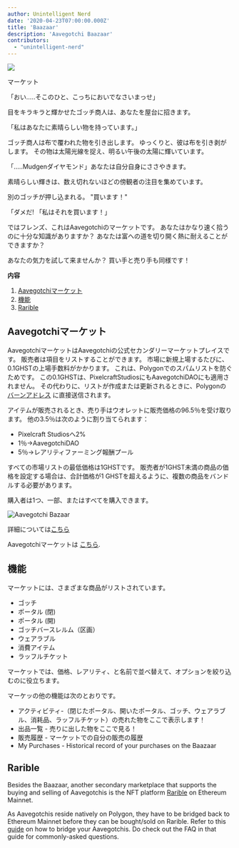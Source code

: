 ```yaml
---
author: Unintelligent Nerd
date: '2020-04-23T07:00:00.000Z'
title: 'Baazaar'
description: 'Aavegotchi Baazaar'
contributors:
  - "unintelligent-nerd"
---
```


<div class="headerImageContainer">
<img class="headerImage" src="/baazaar/baazaar.gif">
<p class="headerImageText">マーケット</p>
</div>

「おい.....そこのひと、こっちにおいでなさいまっせ」

目をキラキラと輝かせたゴッチ商人は、あなたを屋台に招きます。

「私はあなたに素晴らしい物を持っています。」

ゴッチ商人は布で覆われた物を引き出します。 ゆっくりと、彼は布を引き剥がします。 その物は太陽光線を捉え、明るい午後の太陽に輝いています。

「.....Mudgenダイヤモンド」あなたは自分自身にささやきます。

素晴らしい輝きは、数え切れないほどの傍観者の注目を集めています。

別のゴッチが押し込まれる。 "買います！"

「ダメだ! 「私はそれを買います！」

ではフレンズ、これはAavegotchiのマーケットです。 あなたはかなり速く拾うのに十分な知識がありますか？ あなたは富への道を切り開く熱に耐えることができますか？

あなたの気力を試して来ませんか？ 買い手と売り手も同様です！

<div class="contentsBox">

**内容**

<ol>
<li><a href=#aavegotchi-baazaar>Aavegotchiマーケット</a></li>
<li><a href=#features>機能</a></li>
<li><a href=#rarible>Rarible</a></li>
</ol>

</div>

## Aavegotchiマーケット

AavegotchiマーケットはAavegotchiの公式セカンダリーマーケットプレイスです。 販売者は項目をリストすることができます。 市場に新規上場するたびに、0.1GHSTの上場手数料がかかります。 これは、Polygonでのスパムリストを防ぐためです。 この0.1GHSTは、PixelcraftStudiosにもAavegotchiDAOにも適用されません。 その代わりに、リストが作成または更新されるときに、Polygonの[バーンアドレス](https://explorer-mainnet.maticvigil.com/address/0xFFfFfFffFFfffFFfFFfFFFFFffFFFffffFfFFFfF/tokens) に直接送信されます。

アイテムが販売されるとき、売り手はウオレットに販売価格の96.5％を受け取ります。 他の3.5％は次のように割り当てられます：
* Pixelcraft Studiosへ2%
* 1％→AavegotchiDAO
* 5％→レアリティファーミング報酬プール

すべての市場リストの最低価格は1GHSTです。 販売者が1GHST未満の商品の価格を設定する場合は、合計価格が1 GHSTを超えるように、複数の商品をバンドルする必要があります。

購入者は1つ、一部、またはすべてを購入できます。

<img class = "bodyImage" src = "/baazaar/baazaar.png" alt = "Aavegotchi Bazaar" />

詳細については[こちら](https://aavegotchi.medium.com/surprise-were-launching-an-aavegotchi-nft-marketplace-f8a388e89d7f)

Aavegotchiマーケットは [こちら](https://aavegotchi.com/baazaar).

## 機能
マーケットには、さまざまな商品がリストされています。

* ゴッチ
* ポータル (閉)
* ポータル (開)
* ゴッチバースレルム（区画）
* ウェアラブル
* 消費アイテム
* ラッフルチケット

マーケットでは、価格、レアリティ、と名前で並べ替えて、オプションを絞り込むのに役立ちます。

マーケッの他の機能は次のとおりです。

* アクティビティ-（閉じたポータル、開いたポータル、ゴッチ、ウェアラブル、消耗品、ラッフルチケット）の売れた物をここで表示します！
* 出品一覧 - 売りに出した物をここで見る！
* 販売履歴 - マーケットでの自分の販売の履歴
* My Purchases - Historical record of your purchases on the Baazaar

## Rarible

Besides the Baazaar, another secondary marketplace that supports the buying and selling of Aavegotchis is the NFT platform [Rarible](https://rarible.com/) on Ethereum Mainnet.

As Aavegotchis reside natively on Polygon, they have to be bridged back to Ethereum Mainnet before they can be bought/sold on Rarible. Refer to this [guide](https://aavegotchi.medium.com/aavegotchis-are-bridging-to-ethereum-with-3x-rewards-for-trading-344432eded9f) on how to bridge your Aavegotchis. Do check out the FAQ in that guide for commonly-asked questions.
